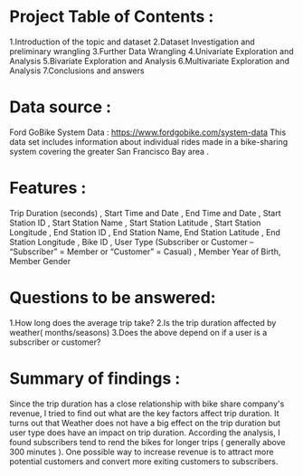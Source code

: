# Project Table of Contents :
1.Introduction of the topic and dataset
2.Dataset Investigation and preliminary wrangling
3.Further Data Wrangling
4.Univariate Exploration and Analysis
5.Bivariate Exploration and Analysis
6.Multivariate Exploration and Analysis
7.Conclusions and answers

# Data source :
Ford GoBike System Data : https://www.fordgobike.com/system-data This data set includes information about individual rides made in a bike-sharing system covering the greater San Francisco Bay area .

# Features :
Trip Duration (seconds) , Start Time and Date , End Time and Date , Start Station ID , Start Station Name , Start Station Latitude , Start Station Longitude , End Station ID , End Station Name, End Station Latitude , End Station Longitude , Bike ID , User Type (Subscriber or Customer – “Subscriber” = Member or “Customer” = Casual) , Member Year of Birth, Member Gender

# Questions to be answered:
1.How long does the average trip take?
2.Is the trip duration affected by weather( months/seasons)
3.Does the above depend on if a user is a subscriber or customer?
# Summary of findings :
Since the trip duration has a close relationship with bike share company's revenue, I tried to find out what are the key factors affect trip duration. It turns out that Weather does not have a big effect on the trip duration but user type does have an impact on trip duration. According the analysis, I found subscribers tend to rend the bikes for longer trips ( generally above 300 minutes ). One possible way to increase revenue is to attract more potential customers and convert more exiting customers to subscribers.

